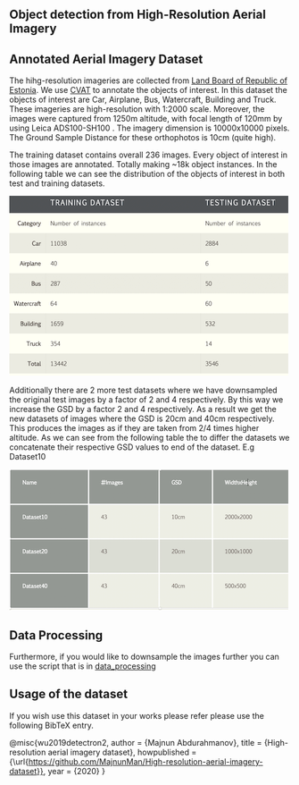 ## Object detection from High-Resolution Aerial Imagery

## Annotated Aerial Imagery Dataset

The hihg-resolution imageries are collected from [Land Board of Republic of Estonia](https://geoportaal.maaamet.ee/). We use [CVAT](https://github.com/opencv/cvat) to annotate the objects of interest. In this dataset the objects of interest are Car, Airplane, Bus, Watercraft, Building and Truck. These imageries are high-resolution with 1:2000 scale. Moreover, the images were captured from 1250m altitude, with focal length of 120mm by using Leica ADS100-SH100 . The imagery dimension is 10000x10000 pixels. The Ground Sample Distance for these orthophotos is 10cm (quite high).

The training dataset contains overall 236 images. Every object of interest in those images are annotated. Totally making ~18k object instances.
In the following table we can see the distribution of the objects of interest in both test and training datasets.

![Image](/data/dataset_distr.png)

Additionally there are 2 more test datasets where we have downsampled the original test images by a factor of 2 and 4 respectively. By this way we increase the GSD by a factor 2 and 4 respectively. As a result we get the new datasets of images where the GSD is 20cm and 40cm respectively. This produces the images as if they are taken from 2/4 times higher altitude. As we can see from the following table the to differ the datasets we concatenate their respective GSD values to end of the dataset. E.g Dataset10

![Image](/data/test_datasets.png)

## Data Processing

Furthermore, if you would like to downsample the images further you can use the script that is in [data_processing](/data_processing)

## Usage of the dataset

If you wish use this dataset in your works please refer please use the following BibTeX entry.

@misc{wu2019detectron2,
author = {Majnun Abdurahmanov},
title = {High-resolution aerial imagery dataset},
howpublished = {\url{https://github.com/MajnunMan/High-resolution-aerial-imagery-dataset}},
year = {2020}
}
